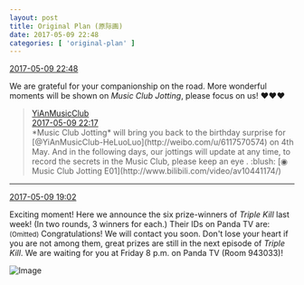 ```yaml
---
layout: post
title: Original Plan (原际画)
date: 2017-05-09 22:48
categories: [ 'original-plan' ]
---
```


<div class="weibo-info">
  <a href="http://weibo.com/5626539553/F2moxb2yx">2017-05-09 22:48</a>
</div>

We are grateful for your companionship on the road. More wonderful moments will be shown on *Music Club Jotting*, please focus on us! :heart::heart::heart:

<!-- more -->

> <div class="weibo-post-name">
>   <a href="http://weibo.com/u/6094546964">YiAnMusicClub</a>
> </div>
> <div class="weibo-info">
>   <a href="http://weibo.com/6094546964/F2mbU4d5U">2017-05-09 22:17</a>
> </div>
> *Music Club Jotting* will bring you back to the birthday surprise for [@YiAnMusicClub-HeLuoLuo](http://weibo.com/u/6117570574) on 4th May. And in the following days, our jottings will update at any time, to record the secrets in the Music Club, please keep an eye . :blush: [◉ Music Club Jotting E01](http://www.bilibili.com/video/av10441174/)

---

<div class="weibo-info">
  <a href="http://weibo.com/5626539553/F2kUSwQxM">2017-05-09 19:02</a>
</div>

Exciting moment! Here we announce the six prize-winners of *Triple Kill* last week! (In two rounds, 3 winners for each.) Their IDs on Panda TV are: <small>(Omitted)</small> Congratulations! We will contact you soon. Don't lose your heart if you are not among them, great prizes are still in the next episode of *Triple Kill*. We are waiting for you at Friday 8 p.m. on Panda TV (Room 943033)!

![Image](http://wx3.sinaimg.cn/mw690/0068MnXXgy1fffbdvdb5jj31hc280awe.jpg)
